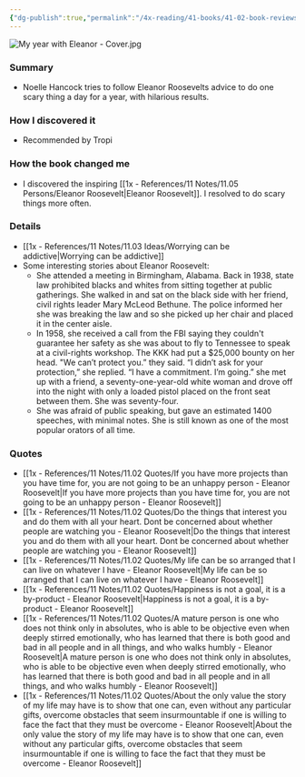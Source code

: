 ```yaml
---
{"dg-publish":true,"permalink":"/4x-reading/41-books/41-02-book-reviews/my-year-with-eleanor-noelle-hancock/","title":"My year with Eleanor - Noelle Hancock","created":"2023-10-20T23:39:12.000+03:00","updated":"2024-02-14T20:17:40.707+03:00"}
---
```


![My year with Eleanor - Cover.jpg](/img/user/4x%20-%20Reading/41%20Books/41.02%20Book%20reviews/My%20year%20with%20Eleanor%20-%20Cover.jpg)
### Summary
- Noelle Hancock tries to follow Eleanor Roosevelts advice to do one scary thing a day for a year, with hilarious results. 

### How I discovered it
- Recommended by Tropi

### How the book changed me
- I discovered the inspiring [[1x - References/11 Notes/11.05 Persons/Eleanor Roosevelt\|Eleanor Roosevelt]]. I resolved to do scary things more often. 

### Details
- [[1x - References/11 Notes/11.03 Ideas/Worrying can be addictive\|Worrying can be addictive]]
- Some interesting stories about Eleanor Roosevelt: 
	- She attended a meeting in Birmingham, Alabama. Back in 1938, state law prohibited blacks and whites from sitting together at public gatherings. She walked in and sat on the black side with her friend, civil rights leader Mary McLeod Bethune. The police informed her she was breaking the law and so she picked up her chair and placed it in the center aisle. 
	- In 1958, she received a call from the FBI saying they couldn't guarantee her safety as she was about to fly to Tennessee to speak at a civil-rights workshop. The KKK had put a $25,000 bounty on her head. "We can’t protect you.” they said.  “I didn’t ask for your protection,” she replied. “I have a commitment. I’m going.” she met up with a friend, a seventy-one-year-old white woman and  drove off into the night with only a loaded pistol placed on the front seat between them. She was seventy-four.
	- She was afraid of public speaking, but gave an estimated 1400 speeches, with minimal notes. She is still known as one of the most popular orators of all time.

### Quotes
- [[1x - References/11 Notes/11.02 Quotes/If you have more projects than you have time for, you are not going to be an unhappy person - Eleanor Roosevelt\|If you have more projects than you have time for, you are not going to be an unhappy person - Eleanor Roosevelt]]
- [[1x - References/11 Notes/11.02 Quotes/Do the things that interest you and do them with all your heart. Dont be concerned about whether people are watching you - Eleanor Roosevelt\|Do the things that interest you and do them with all your heart. Dont be concerned about whether people are watching you - Eleanor Roosevelt]]
- [[1x - References/11 Notes/11.02 Quotes/My life can be so arranged that I can live on whatever I have - Eleanor Roosevelt\|My life can be so arranged that I can live on whatever I have - Eleanor Roosevelt]]
- [[1x - References/11 Notes/11.02 Quotes/Happiness is not a goal, it is a by-product - Eleanor Roosevelt\|Happiness is not a goal, it is a by-product - Eleanor Roosevelt]]
- [[1x - References/11 Notes/11.02 Quotes/A mature person is one who does not think only in absolutes, who is able to be objective even when deeply stirred emotionally, who has learned that there is both good and bad in all people and in all things, and who walks humbly - Eleanor Roosevelt\|A mature person is one who does not think only in absolutes, who is able to be objective even when deeply stirred emotionally, who has learned that there is both good and bad in all people and in all things, and who walks humbly - Eleanor Roosevelt]]
- [[1x - References/11 Notes/11.02 Quotes/About the only value the story of my life may have is to show that one can, even without any particular gifts, overcome obstacles that seem insurmountable if one is willing to face the fact that they must be overcome - Eleanor Roosevelt\|About the only value the story of my life may have is to show that one can, even without any particular gifts, overcome obstacles that seem insurmountable if one is willing to face the fact that they must be overcome - Eleanor Roosevelt]]

